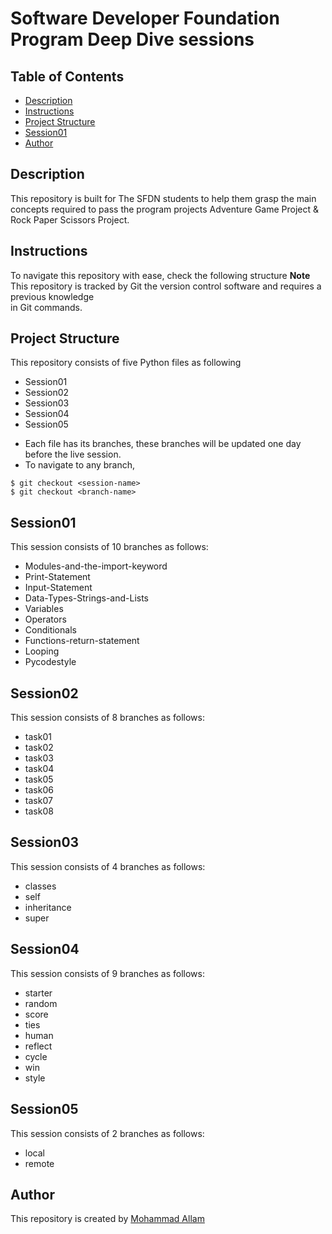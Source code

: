 # Software Developer Foundation Program Deep Dive sessions

## Table of Contents

* [Description](#description)
* [Instructions](#instruction)
* [Project Structure](#project_structure)
* [Session01](#session01)
* [Author](#author)

## Description

This repository is built for The SFDN students to help them grasp the main concepts
required to pass the program projects Adventure Game Project & Rock Paper Scissors Project.

## Instructions

To navigate this repository with ease, check the following structure
**Note**
This repository is tracked by Git the version control software and requires a previous knowledge  
in Git commands.

## Project Structure

This repository consists of five Python files as following
* Session01
* Session02
* Session03
* Session04
* Session05
- Each file has its branches, these branches will be updated one day before the live session.
- To navigate to any branch,

```
$ git checkout <session-name>
$ git checkout <branch-name>
```

## Session01
This session consists of 10 branches as follows:
* Modules-and-the-import-keyword
* Print-Statement
* Input-Statement
* Data-Types-Strings-and-Lists
* Variables
* Operators
* Conditionals
* Functions-return-statement
* Looping
* Pycodestyle 

## Session02
This session consists of 8 branches as follows:
* task01
* task02
* task03
* task04
* task05
* task06
* task07
* task08

## Session03
This session consists of 4 branches as follows:
* classes
* self
* inheritance
* super

## Session04
This session consists of 9 branches as follows:
* starter
* random
* score
* ties
* human
* reflect
* cycle
* win
* style

## Session05
This session consists of 2 branches as follows:
* local
* remote

## Author
This repository is created by [Mohammad Allam](http://freelanegy.club)